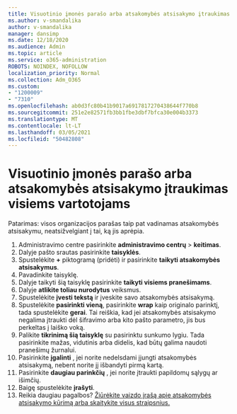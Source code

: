 ```yaml
---
title: Visuotinio įmonės parašo arba atsakomybės atsisakymo įtraukimas visiems vartotojams
ms.author: v-smandalika
author: v-smandalika
manager: dansimp
ms.date: 12/18/2020
ms.audience: Admin
ms.topic: article
ms.service: o365-administration
ROBOTS: NOINDEX, NOFOLLOW
localization_priority: Normal
ms.collection: Adm_O365
ms.custom:
- "1200009"
- "7310"
ms.openlocfilehash: ab0d3fc80b41b9017a6917817270438644f770b8
ms.sourcegitcommit: 251e2e82571fb3bb1fbe3dbf7bfca30e004b3373
ms.translationtype: MT
ms.contentlocale: lt-LT
ms.lasthandoff: 03/05/2021
ms.locfileid: "50482808"
---
```

# <a name="add-a-global-company-signature-or-disclaimer-for-all-users"></a>Visuotinio įmonės parašo arba atsakomybės atsisakymo įtraukimas visiems vartotojams

Patarimas: visos organizacijos parašas taip pat vadinamas atsakomybės atsisakymu, neatsižvelgiant į tai, ką jis aprėpia.

1. Administravimo centre pasirinkite **administravimo centrų**  >  **keitimas**.
2. Dalyje pašto srautas pasirinkite **taisyklės**.
3. Spustelėkite **+** piktogramą (pridėti) ir pasirinkite **taikyti atsakomybės atsisakymus**.
4. Pavadinkite taisyklę.
5. Dalyje taikyti šią taisyklę pasirinkite **taikyti visiems pranešimams**.
6. Dalyje **atlikite toliau nurodytus** veiksmus.
7. Spustelėkite **įvesti tekstą** ir įveskite savo atsakomybės atsisakymą.
8. Spustelėkite **pasirinkti vieną**, pasirinkite **wrap** kaip originalo parinktį, tada spustelėkite **gerai**. Tai reiškia, kad jei atsakomybės atsisakymo negalima įtraukti dėl šifravimo arba kito pašto parametro, jis bus perkeltas į laiško voką.
9. Palikite **tikrinimą šią taisyklę** su pasirinktu sunkumo lygiu. Tada pasirinkite mažas, vidutinis arba didelis, kad būtų galima naudoti pranešimų žurnalui.
10. Pasirinkite **įgalinti** , jei norite nedelsdami įjungti atsakomybės atsisakymą, nebent norite jį išbandyti pirmą kartą.
11. Pasirinkite **daugiau parinkčių** , jei norite įtraukti papildomų sąlygų ar išimčių.
12. Baigę spustelėkite **įrašyti**.
13. Reikia daugiau pagalbos? [Žiūrėkite vaizdo įrašą apie atsakomybės atsisakymo kūrimą arba skaitykite visus straipsnius.](https://support.office.com/article/2d75860f-c527-4352-a7f6-73eba54c0c72?wt.mc_id=Chat_GlobalSignature)